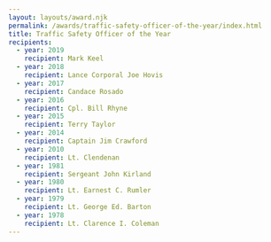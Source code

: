 ```yaml
---
layout: layouts/award.njk
permalink: /awards/traffic-safety-officer-of-the-year/index.html
title: Traffic Safety Officer of the Year
recipients:
  - year: 2019
    recipient: Mark Keel
  - year: 2018
    recipient: Lance Corporal Joe Hovis
  - year: 2017
    recipient: Candace Rosado
  - year: 2016
    recipient: Cpl. Bill Rhyne
  - year: 2015
    recipient: Terry Taylor
  - year: 2014
    recipient: Captain Jim Crawford
  - year: 2010
    recipient: Lt. Clendenan
  - year: 1981
    recipient: Sergeant John Kirland
  - year: 1980
    recipient: Lt. Earnest C. Rumler
  - year: 1979
    recipient: Lt. George Ed. Barton
  - year: 1978
    recipient: Lt. Clarence I. Coleman
---
```


